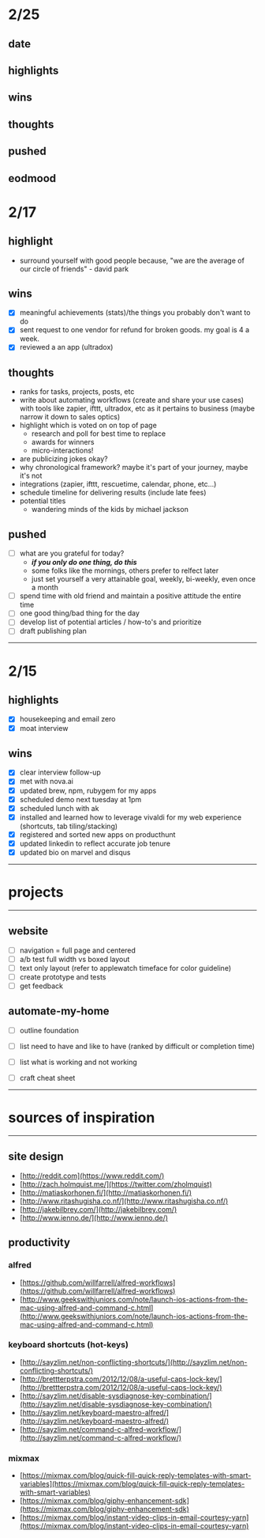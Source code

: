 # 2/25

## date
## highlights
## wins
## thoughts
## pushed
## eodmood

# 2/17

## highlight
- surround yourself with good people because, "we are the average of our circle of friends" - david park

## wins
- [x] meaningful achievements (stats)/the things you probably don't want to do
- [x] sent request to one vendor for refund for broken goods. my goal is 4 a week.
- [x] reviewed a an app (ultradox)

## thoughts
- ranks for tasks, projects, posts, etc
- write about automating workflows (create and share your use cases) with tools like zapier, ifttt, ultradox, etc as it pertains to business (maybe narrow it down to sales optics)
- highlight which is voted on on top of page
  - research and poll for best time to replace
  - awards for winners
  - micro-interactions!
- are publicizing jokes okay?
- why chronological framework?  maybe it's part of your journey, maybe it's not
- integrations (zapier, ifttt, rescuetime, calendar, phone, etc...)
- schedule timeline for delivering results (include late fees)
- potential titles
  - wandering minds of the kids by michael jackson

## pushed
- [ ] what are you grateful for today?
  - ___if you only do one thing, do this___
  - some folks like the mornings, others prefer to relfect later
  - just set yourself a very attainable goal, weekly, bi-weekly, even once a month
- [ ] spend time with old friend and maintain a positive attitude the entire time
- [ ] one good thing/bad thing for the day
- [ ] develop list of potential articles / how-to's and prioritize
- [ ] draft publishing plan

---

# 2/15

## highlights
- [x] housekeeping and email zero
- [x] moat interview

## wins
- [x] clear interview follow-up
- [x] met with nova.ai
- [x] updated brew, npm, rubygem for my apps
- [x] scheduled demo next tuesday at 1pm
- [x] scheduled lunch with ak
- [x] installed and learned how to leverage vivaldi for my web experience (shortcuts, tab tiling/stacking)
- [x] registered and sorted new apps on producthunt
- [x] updated linkedin to reflect accurate job tenure
- [x] updated bio on marvel and disqus

---

# projects

---

## website
- [ ] navigation = full page and centered
- [ ] a/b test full width vs boxed layout
- [ ] text only layout (refer to applewatch timeface for color guideline)
- [ ] create prototype and tests
- [ ] get feedback

## automate-my-home
- [ ] outline foundation
- [ ] list need to have and like to have (ranked by difficult or completion time)
- [ ] list what is working and not working
- [ ] craft cheat sheet


---

# sources of inspiration

---

## site design

- [http://reddit.com](https://www.reddit.com/)
- [http://zach.holmquist.me/](https://twitter.com/zholmquist)
- [http://matiaskorhonen.fi/](http://matiaskorhonen.fi/)
- [http://www.ritashugisha.co.nf/](http://www.ritashugisha.co.nf/)
- [http://jakebilbrey.com/](http://jakebilbrey.com/)
- [http://www.ienno.de/](http://www.ienno.de/)

## productivity

### alfred

- [https://github.com/willfarrell/alfred-workflows](https://github.com/willfarrell/alfred-workflows)
- [http://www.geekswithjuniors.com/note/launch-ios-actions-from-the-mac-using-alfred-and-command-c.html](http://www.geekswithjuniors.com/note/launch-ios-actions-from-the-mac-using-alfred-and-command-c.html)

### keyboard shortcuts (hot-keys)

- [http://sayzlim.net/non-conflicting-shortcuts/](http://sayzlim.net/non-conflicting-shortcuts/)
- [http://brettterpstra.com/2012/12/08/a-useful-caps-lock-key/](http://brettterpstra.com/2012/12/08/a-useful-caps-lock-key/)
- [http://sayzlim.net/disable-sysdiagnose-key-combination/](http://sayzlim.net/disable-sysdiagnose-key-combination/)
- [http://sayzlim.net/keyboard-maestro-alfred/](http://sayzlim.net/keyboard-maestro-alfred/)
- [http://sayzlim.net/command-c-alfred-workflow/](http://sayzlim.net/command-c-alfred-workflow/)

### mixmax

- [https://mixmax.com/blog/quick-fill-quick-reply-templates-with-smart-variables](https://mixmax.com/blog/quick-fill-quick-reply-templates-with-smart-variables)
- [https://mixmax.com/blog/giphy-enhancement-sdk](https://mixmax.com/blog/giphy-enhancement-sdk)
- [https://mixmax.com/blog/instant-video-clips-in-email-courtesy-yarn](https://mixmax.com/blog/instant-video-clips-in-email-courtesy-yarn)
